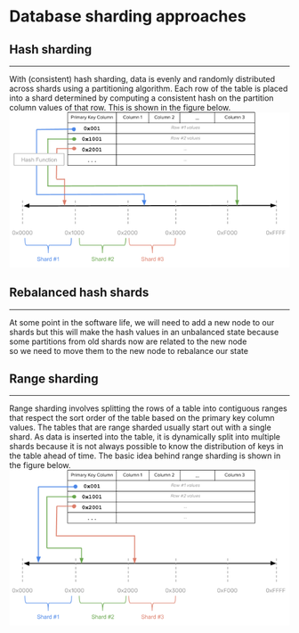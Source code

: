 # Database sharding approaches 

## Hash sharding
---------------------------
With (consistent) hash sharding, data is evenly and randomly distributed across shards using a partitioning algorithm. Each row of the table is placed into a shard determined by computing a consistent hash on the partition column values of that row. This is shown in the figure below.
![HashSharding](docs/tablet_hash_1.png)

## Rebalanced hash shards
---------------------
At some point in the software life, we will need to add a new node to our shards but this will make the hash values in an unbalanced state because some partitions from old shards now are related to the new node  
so we need to move them to the new node to rebalance our state 

## Range sharding
-----------------------
Range sharding involves splitting the rows of a table into contiguous ranges that respect the sort order of the table based on the primary key column values. The tables that are range sharded usually start out with a single shard. As data is inserted into the table, it is dynamically split into multiple shards because it is not always possible to know the distribution of keys in the table ahead of time. The basic idea behind range sharding is shown in the figure below.
![RangeSharding](docs/tablet_range_1.png)
